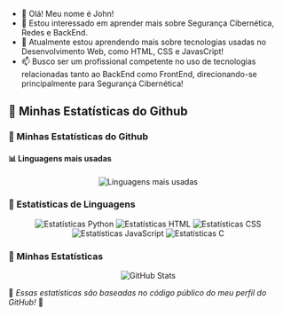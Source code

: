 - 👋 Olá! Meu nome é John!
- 👀 Estou interessado em aprender mais sobre Segurança Cibernética, Redes e BackEnd.
- 🌱 Atualmente estou aprendendo mais sobre tecnologias usadas no Desenvolvimento Web, como HTML, CSS e JavasCript!
- 📫 Busco ser um profissional competente no uso de tecnologias relacionadas tanto ao BackEnd como FrontEnd, direcionando-se principalmente para Segurança Cibernética!

## 🌟 Minhas Estatísticas do Github

### 🌟 Minhas Estatísticas do Github

#### 📊 Linguagens mais usadas
<div align="center">
  <img src="https://github-readme-stats.vercel.app/api/top-langs/?username=StJ0hn&layout=compact&langs_count=5&theme=radical" alt="Linguagens mais usadas"/>
</div>

### 🚀 Estatísticas de Linguagens
<div align="center">
  <img src="https://github-readme-stats.vercel.app/api/pin/?username=StJ0hn&repo=repo-do-python&theme=radical" alt="Estatísticas Python"/>
  <img src="https://github-readme-stats.vercel.app/api/pin/?username=StJ0hn&repo=repo-do-html&theme=radical" alt="Estatísticas HTML"/>
  <img src="https://github-readme-stats.vercel.app/api/pin/?username=StJ0hn&repo=repo-do-css&theme=radical" alt="Estatísticas CSS"/>
  <img src="https://github-readme-stats.vercel.app/api/pin/?username=StJ0hn&repo=repo-do-javascript&theme=radical" alt="Estatísticas JavaScript"/>
  <img src="https://github-readme-stats.vercel.app/api/pin/?username=StJ0hn&repo=repo-do-c&theme=radical" alt="Estatísticas C"/>
</div>

### 🚀 Minhas Estatísticas
<div align="center">
  <img src="https://github-readme-stats.vercel.app/api?username=StJ0hn&show_icons=true&theme=radical" alt="GitHub Stats"/>
</div>



📌 *Essas estatísticas são baseadas no código público do meu perfil do GitHub!* 🚀

